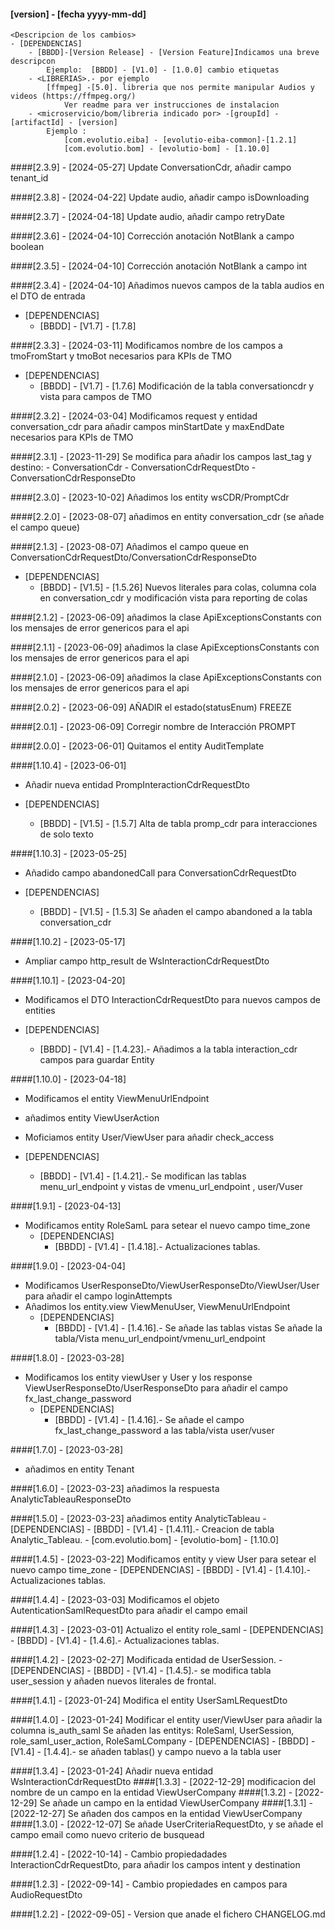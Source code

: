 #### [version] - [fecha yyyy-mm-dd]
	<Descripcion de los cambios>
	- [DEPENDENCIAS]
		- [BBDD]-[Version Release] - [Version Feature]Indicamos una breve descripcon
			Ejemplo:  [BBDD] - [V1.0] - [1.0.0] cambio etiquetas 
		- <LIBRERIAS>.- por ejemplo
			[ffmpeg] -[5.0]. libreria que nos permite manipular Audios y videos (https://ffmpeg.org/)
				Ver readme para ver instrucciones de instalacion
		- <microservicio/bom/libreria indicado por> -[groupId] - [artifactId] - [version]
			Ejemplo : 
				[com.evolutio.eiba] - [evolutio-eiba-common]-[1.2.1]
				[com.evolutio.bom] - [evolutio-bom] - [1.10.0]
 
####[2.3.9] - [2024-05-27]
Update ConversationCdr, añadir campo tenant_id
 
####[2.3.8] - [2024-04-22]
Update audio, añadir campo isDownloading

####[2.3.7] - [2024-04-18]
Update audio, añadir campo retryDate
 
####[2.3.6] - [2024-04-10]
Corrección anotación NotBlank a campo boolean
 
####[2.3.5] - [2024-04-10]
Corrección anotación NotBlank a campo int
 
####[2.3.4] - [2024-04-10]
Añadimos nuevos campos de la tabla audios en el DTO de entrada

- [DEPENDENCIAS]
	- [BBDD] - [V1.7] - [1.7.8] 
 
####[2.3.3] - [2024-03-11]
Modificamos nombre de los campos a tmoFromStart y tmoBot necesarios para KPIs de TMO

- [DEPENDENCIAS]
	- [BBDD] - [V1.7] - [1.7.6] Modificación de la tabla conversationcdr y vista para campos de TMO
 
####[2.3.2] - [2024-03-04]
Modificamos request y entidad conversation_cdr para añadir campos minStartDate y maxEndDate necesarios para KPIs de TMO
 
####[2.3.1] - [2023-11-29]
 Se modifica  para añadir los campos last_tag y destino:
 	- ConversationCdr
 	- ConversationCdrRequestDto
 	- ConversationCdrResponseDto 
 
####[2.3.0] - [2023-10-02]
 Añadimos los entity wsCDR/PromptCdr
   
####[2.2.0] - [2023-08-07]
añadimos en entity conversation_cdr (se añade el campo queue)

####[2.1.3] - [2023-08-07]
Añadimos el campo queue en ConversationCdrRequestDto/ConversationCdrResponseDto

- [DEPENDENCIAS]
	- [BBDD] - [V1.5] - [1.5.26] Nuevos literales para colas, columna cola en conversation_cdr y modificación vista para reporting de colas

####[2.1.2] - [2023-06-09]
añadimos la clase ApiExceptionsConstants con los mensajes de error genericos para el api

####[2.1.1] - [2023-06-09]
añadimos la clase ApiExceptionsConstants con los mensajes de error genericos para el api

####[2.1.0] - [2023-06-09]
añadimos la clase ApiExceptionsConstants con los mensajes de error genericos para el api

####[2.0.2] - [2023-06-09]
AÑADIR el estado(statusEnum)  FREEZE 


####[2.0.1] - [2023-06-09]
Corregir nombre de Interacción PROMPT 


####[2.0.0] - [2023-06-01]
Quitamos el entity AuditTemplate


####[1.10.4] - [2023-06-01]
- Añadir nueva entidad PrompInteractionCdrRequestDto

- [DEPENDENCIAS]
	- [BBDD] - [V1.5] - [1.5.7] Alta de tabla promp_cdr para interacciones de solo texto
	

####[1.10.3] - [2023-05-25]
- Añadido campo abandonedCall para ConversationCdrRequestDto

- [DEPENDENCIAS]
	- [BBDD] - [V1.5] - [1.5.3] Se añaden el campo abandoned a la tabla conversation_cdr


####[1.10.2] - [2023-05-17]
- Ampliar campo http_result de WsInteractionCdrRequestDto
				

####[1.10.1] - [2023-04-20]
- Modificamos el DTO InteractionCdrRequestDto para nuevos campos de entities
	
- [DEPENDENCIAS]
	- [BBDD] - [V1.4] - [1.4.23].- Añadimos a la tabla interaction_cdr campos para guardar Entity	

####[1.10.0] - [2023-04-18]
- Modificamos el entity ViewMenuUrlEndpoint
- añadimos entity ViewUserAction 
- Moficiamos entity User/ViewUser para añadir check_access
	
- [DEPENDENCIAS]
	- [BBDD] - [V1.4] - [1.4.21].- Se modifican las tablas menu_url_endpoint y vistas de vmenu_url_endpoint	, user/Vuser		

	 
####[1.9.1] - [2023-04-13]
- Modificamos entity RoleSamL para setear el nuevo campo time_zone
	- [DEPENDENCIAS]
		- [BBDD] - [V1.4] - [1.4.18].- Actualizaciones tablas.				
	 

####[1.9.0] - [2023-04-04]
- Modificamos UserResponseDto/ViewUserResponseDto/ViewUser/User para añadir el campo loginAttempts
- Añadimos los entity.view ViewMenuUser, ViewMenuUrlEndpoint
	- [DEPENDENCIAS]
		- [BBDD] - [V1.4] - [1.4.16].- Se añade las tablas vistas Se añade la tabla/Vista menu_url_endpoint/vmenu_url_endpoint			


####[1.8.0] - [2023-03-28]
- Modificamos los	entity viewUser y User y los response ViewUserResponseDto/UserResponseDto para añadir el campo  fx_last_change_password
	- [DEPENDENCIAS]
		- [BBDD] - [V1.4] - [1.4.16].- Se añade el campo 	fx_last_change_password a las tabla/vista user/vuser			

####[1.7.0] - [2023-03-28]
- añadimos en entity Tenant

####[1.6.0] - [2023-03-23]
   añadimos la respuesta AnalyticTableauResponseDto
     
####[1.5.0] - [2023-03-23]
   añadimos entity AnalyticTableau
    - [DEPENDENCIAS]
		- [BBDD] - [V1.4] - [1.4.11].- Creacion de tabla Analytic_Tableau.
		- [com.evolutio.bom] - [evolutio-bom] - [1.10.0]
				
####[1.4.5] - [2023-03-22]
	Modificamos entity y view User para setear el nuevo campo time_zone
	- [DEPENDENCIAS]
		- [BBDD] - [V1.4] - [1.4.10].- Actualizaciones tablas.				

####[1.4.4] - [2023-03-03]
	Modificamos el objeto AutenticationSamlRequestDto para añadir el campo email

####[1.4.3] - [2023-03-01]
	Actualizo el entity role_saml
	- [DEPENDENCIAS]
		- [BBDD] - [V1.4] - [1.4.6].- Actualizaciones tablas.
		
####[1.4.2] - [2023-02-27]
	Modificada entidad de UserSession.
	- [DEPENDENCIAS]
		- [BBDD] - [V1.4] - [1.4.5].- se modifica tabla user_session y añaden nuevos literales de frontal.

####[1.4.1] - [2023-01-24]
	Modifica el entity UserSamLRequestDto
	
####[1.4.0] - [2023-01-24]
	Modificar el entity user/ViewUser para añadir la columna is_auth_saml
	Se añaden las entitys: RoleSaml, UserSession, role_saml_user_action, RoleSamLCompany
	- [DEPENDENCIAS]
 		- [BBDD] - [V1.4] - [1.4.4].- se añaden tablas() y campo nuevo a la tabla user 
				
####[1.3.4] - [2023-01-24]
	Añadir nueva entidad WsInteractionCdrRequestDto
####[1.3.3] - [2022-12-29]
	modificacion del nombre de un campo en la entidad ViewUserCompany
####[1.3.2] - [2022-12-29]
	Se añade un campo en la entidad ViewUserCompany
####[1.3.1] - [2022-12-27]
	Se añaden dos campos en la entidad ViewUserCompany
####[1.3.0] - [2022-12-07]
	Se añade UserCriteriaRequestDto, y se añade el campo email como nuevo criterio de busquead
	
####[1.2.4] - [2022-10-14]
	- Cambio propiedadades InteractionCdrRequestDto, para añadir los campos intent y destination

####[1.2.3] - [2022-09-14]
 	- Cambio propiedades en campos para AudioRequestDto
 	
####[1.2.2] - [2022-09-05]
 	- Version que anade el fichero CHANGELOG.md